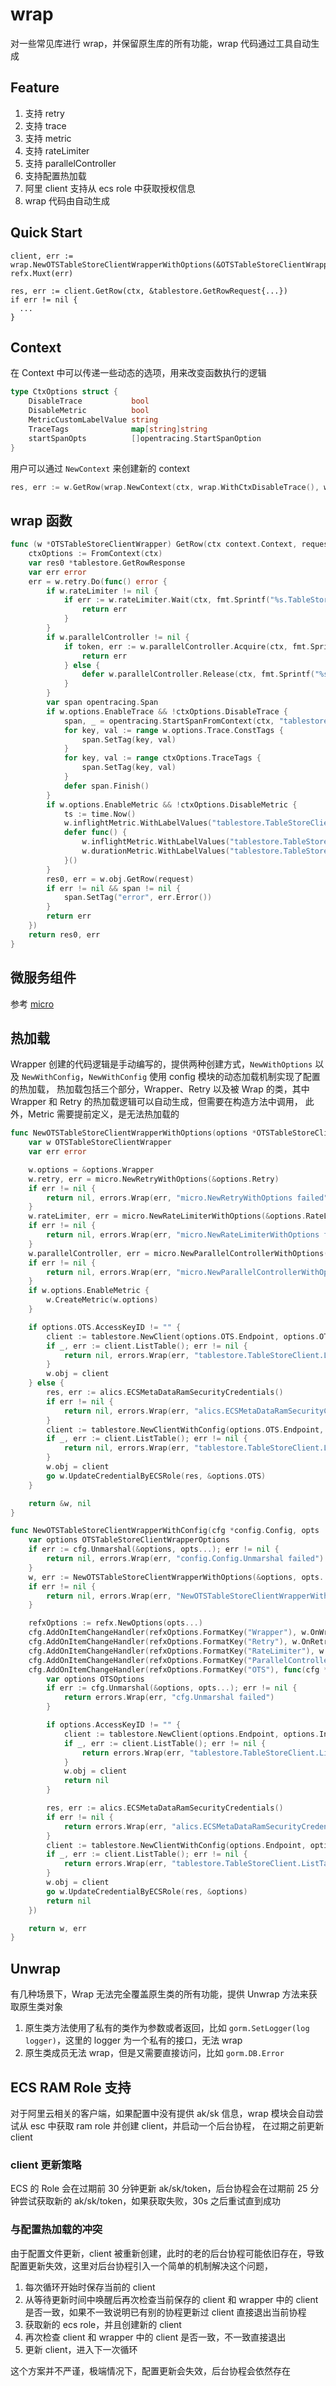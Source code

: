 # wrap

对一些常见库进行 wrap，并保留原生库的所有功能，wrap 代码通过工具自动生成

## Feature

1. 支持 retry
2. 支持 trace
3. 支持 metric
4. 支持 rateLimiter
5. 支持 parallelController
6. 支持配置热加载
7. 阿里 client 支持从 ecs role 中获取授权信息
8. wrap 代码由自动生成

## Quick Start

```shell
client, err := wrap.NewOTSTableStoreClientWrapperWithOptions(&OTSTableStoreClientWrapperOptions{...})
refx.Muxt(err)

res, err := client.GetRow(ctx, &tablestore.GetRowRequest{...})
if err != nil {
  ...
}
```

## Context

在 Context 中可以传递一些动态的选项，用来改变函数执行的逻辑

```go
type CtxOptions struct {
	DisableTrace           bool
	DisableMetric          bool
	MetricCustomLabelValue string
	TraceTags              map[string]string
	startSpanOpts          []opentracing.StartSpanOption
}
```

用户可以通过 `NewContext` 来创建新的 context

```go
res, err := w.GetRow(wrap.NewContext(ctx, wrap.WithCtxDisableTrace(), wrap.WithMetricCustomLabelValue("myCustomVal")), &tablestore.GetRowRequest{...})
```

## wrap 函数

```go
func (w *OTSTableStoreClientWrapper) GetRow(ctx context.Context, request *tablestore.GetRowRequest) (*tablestore.GetRowResponse, error) {
	ctxOptions := FromContext(ctx)
	var res0 *tablestore.GetRowResponse
	var err error
	err = w.retry.Do(func() error {
		if w.rateLimiter != nil {
			if err := w.rateLimiter.Wait(ctx, fmt.Sprintf("%s.TableStoreClient.GetRow", w.options.Name)); err != nil {
				return err
			}
		}
		if w.parallelController != nil {
			if token, err := w.parallelController.Acquire(ctx, fmt.Sprintf("%s.TableStoreClient.GetRow", w.options.Name)); err != nil {
				return err
			} else {
				defer w.parallelController.Release(ctx, fmt.Sprintf("%s.TableStoreClient.GetRow", w.options.Name), token)
			}
		}
		var span opentracing.Span
		if w.options.EnableTrace && !ctxOptions.DisableTrace {
			span, _ = opentracing.StartSpanFromContext(ctx, "tablestore.TableStoreClient.GetRow", ctxOptions.startSpanOpts...)
			for key, val := range w.options.Trace.ConstTags {
				span.SetTag(key, val)
			}
			for key, val := range ctxOptions.TraceTags {
				span.SetTag(key, val)
			}
			defer span.Finish()
		}
		if w.options.EnableMetric && !ctxOptions.DisableMetric {
			ts := time.Now()
			w.inflightMetric.WithLabelValues("tablestore.TableStoreClient.GetRow", ctxOptions.MetricCustomLabelValue).Inc()
			defer func() {
				w.inflightMetric.WithLabelValues("tablestore.TableStoreClient.GetRow", ctxOptions.MetricCustomLabelValue).Dec()
				w.durationMetric.WithLabelValues("tablestore.TableStoreClient.GetRow", ErrCode(err), ctxOptions.MetricCustomLabelValue).Observe(float64(time.Now().Sub(ts).Milliseconds()))
			}()
		}
		res0, err = w.obj.GetRow(request)
		if err != nil && span != nil {
			span.SetTag("error", err.Error())
		}
		return err
	})
	return res0, err
}
```

## 微服务组件

参考 [micro](../micro)

## 热加载

Wrapper 创建的代码逻辑是手动编写的，提供两种创建方式，`NewWithOptions` 以及 `NewWithConfig`，`NewWithConfig` 使用 config 模块的动态加载机制实现了配置的热加载，
热加载包括三个部分，Wrapper、Retry 以及被 Wrap 的类，其中 Wrapper 和 Retry 的热加载逻辑可以自动生成，但需要在构造方法中调用， 此外，Metric 需要提前定义，是无法热加载的


```go
func NewOTSTableStoreClientWrapperWithOptions(options *OTSTableStoreClientWrapperOptions, opts ...refx.Option) (*OTSTableStoreClientWrapper, error) {
	var w OTSTableStoreClientWrapper
	var err error

	w.options = &options.Wrapper
	w.retry, err = micro.NewRetryWithOptions(&options.Retry)
	if err != nil {
		return nil, errors.Wrap(err, "micro.NewRetryWithOptions failed")
	}
	w.rateLimiter, err = micro.NewRateLimiterWithOptions(&options.RateLimiter, opts...)
	if err != nil {
		return nil, errors.Wrap(err, "micro.NewRateLimiterWithOptions failed")
	}
	w.parallelController, err = micro.NewParallelControllerWithOptions(&options.ParallelController, opts...)
	if err != nil {
		return nil, errors.Wrap(err, "micro.NewParallelControllerWithOptions failed")
	}
	if w.options.EnableMetric {
		w.CreateMetric(w.options)
	}

	if options.OTS.AccessKeyID != "" {
		client := tablestore.NewClient(options.OTS.Endpoint, options.OTS.InstanceName, options.OTS.AccessKeyID, options.OTS.AccessKeySecret)
		if _, err := client.ListTable(); err != nil {
			return nil, errors.Wrap(err, "tablestore.TableStoreClient.ListTable failed")
		}
		w.obj = client
	} else {
		res, err := alics.ECSMetaDataRamSecurityCredentials()
		if err != nil {
			return nil, errors.Wrap(err, "alics.ECSMetaDataRamSecurityCredentials failed")
		}
		client := tablestore.NewClientWithConfig(options.OTS.Endpoint, options.OTS.InstanceName, res.AccessKeyID, res.AccessKeySecret, res.SecurityToken, nil)
		if _, err := client.ListTable(); err != nil {
			return nil, errors.Wrap(err, "tablestore.TableStoreClient.ListTable failed")
		}
		w.obj = client
		go w.UpdateCredentialByECSRole(res, &options.OTS)
	}

	return &w, nil
}

func NewOTSTableStoreClientWrapperWithConfig(cfg *config.Config, opts ...refx.Option) (*OTSTableStoreClientWrapper, error) {
	var options OTSTableStoreClientWrapperOptions
	if err := cfg.Unmarshal(&options, opts...); err != nil {
		return nil, errors.Wrap(err, "config.Config.Unmarshal failed")
	}
	w, err := NewOTSTableStoreClientWrapperWithOptions(&options, opts...)
	if err != nil {
		return nil, errors.Wrap(err, "NewOTSTableStoreClientWrapperWithOptions failed")
	}

	refxOptions := refx.NewOptions(opts...)
	cfg.AddOnItemChangeHandler(refxOptions.FormatKey("Wrapper"), w.OnWrapperChange(opts...))
	cfg.AddOnItemChangeHandler(refxOptions.FormatKey("Retry"), w.OnRetryChange(opts...))
	cfg.AddOnItemChangeHandler(refxOptions.FormatKey("RateLimiter"), w.OnRateLimiterChange(opts...))
	cfg.AddOnItemChangeHandler(refxOptions.FormatKey("ParallelController"), w.OnParallelControllerChange(opts...))
	cfg.AddOnItemChangeHandler(refxOptions.FormatKey("OTS"), func(cfg *config.Config) error {
		var options OTSOptions
		if err := cfg.Unmarshal(&options, opts...); err != nil {
			return errors.Wrap(err, "cfg.Unmarshal failed")
		}

		if options.AccessKeyID != "" {
			client := tablestore.NewClient(options.Endpoint, options.InstanceName, options.AccessKeyID, options.AccessKeySecret)
			if _, err := client.ListTable(); err != nil {
				return errors.Wrap(err, "tablestore.TableStoreClient.ListTable failed")
			}
			w.obj = client
			return nil
		}

		res, err := alics.ECSMetaDataRamSecurityCredentials()
		if err != nil {
			return errors.Wrap(err, "alics.ECSMetaDataRamSecurityCredentials failed")
		}
		client := tablestore.NewClientWithConfig(options.Endpoint, options.InstanceName, res.AccessKeyID, res.AccessKeySecret, res.SecurityToken, nil)
		if _, err := client.ListTable(); err != nil {
			return errors.Wrap(err, "tablestore.TableStoreClient.ListTable failed")
		}
		w.obj = client
		go w.UpdateCredentialByECSRole(res, &options)
		return nil
	})

	return w, err
}
```

## Unwrap

有几种场景下，Wrap 无法完全覆盖原生类的所有功能，提供 Unwrap 方法来获取原生类对象

1. 原生类方法使用了私有的类作为参数或者返回，比如 `gorm.SetLogger(log logger)`，这里的 logger 为一个私有的接口，无法 wrap
2. 原生类成员无法 wrap，但是又需要直接访问，比如 `gorm.DB.Error`

## ECS RAM Role 支持

对于阿里云相关的客户端，如果配置中没有提供 ak/sk 信息，wrap 模块会自动尝试从 esc 中获取 ram role 并创建 client，并启动一个后台协程，
在过期之前更新 client

### client 更新策略

ECS 的 Role 会在过期前 30 分钟更新 ak/sk/token，后台协程会在过期前 25 分钟尝试获取新的 ak/sk/token，如果获取失败，30s 之后重试直到成功

### 与配置热加载的冲突

由于配置文件更新，client 被重新创建，此时的老的后台协程可能依旧存在，导致配置更新失效，这里对后台协程引入一个简单的机制解决这个问题，

1. 每次循环开始时保存当前的 client
2. 从等待更新时间中唤醒后再次检查当前保存的 client 和 wrapper 中的 client 是否一致，如果不一致说明已有别的协程更新过 client 直接退出当前协程
3. 获取新的 ecs role，并且创建新的 client
4. 再次检查 client 和 wrapper 中的 client 是否一致，不一致直接退出
5. 更新 client，进入下一次循环

这个方案并不严谨，极端情况下，配置更新会失效，后台协程会依然存在
